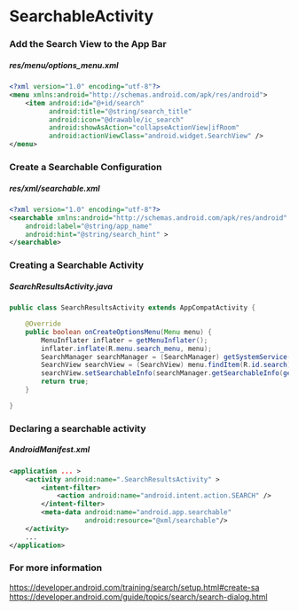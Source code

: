 # SearchableActivity

### Add the Search View to the App Bar
##### res/menu/options_menu.xml
```xml
<?xml version="1.0" encoding="utf-8"?>
<menu xmlns:android="http://schemas.android.com/apk/res/android">
    <item android:id="@+id/search"
          android:title="@string/search_title"
          android:icon="@drawable/ic_search"
          android:showAsAction="collapseActionView|ifRoom"
          android:actionViewClass="android.widget.SearchView" />
</menu>
```

### Create a Searchable Configuration
##### res/xml/searchable.xml
```xml
<?xml version="1.0" encoding="utf-8"?>
<searchable xmlns:android="http://schemas.android.com/apk/res/android"
    android:label="@string/app_name"
    android:hint="@string/search_hint" >
</searchable>
```

### Creating a Searchable Activity

##### SearchResultsActivity.java
```java
public class SearchResultsActivity extends AppCompatActivity {

    @Override
    public boolean onCreateOptionsMenu(Menu menu) {
        MenuInflater inflater = getMenuInflater();
        inflater.inflate(R.menu.search_menu, menu);
        SearchManager searchManager = (SearchManager) getSystemService(Context.SEARCH_SERVICE);
        SearchView searchView = (SearchView) menu.findItem(R.id.search).getActionView();
        searchView.setSearchableInfo(searchManager.getSearchableInfo(getComponentName()));
        return true;
    }

}

```

### Declaring a searchable activity
##### AndroidManifest.xml
```xml
<application ... >
    <activity android:name=".SearchResultsActivity" >
        <intent-filter>
            <action android:name="android.intent.action.SEARCH" />
        </intent-filter>
        <meta-data android:name="android.app.searchable"
                   android:resource="@xml/searchable"/>
    </activity>
    ...
</application>
```

### For more information

https://developer.android.com/training/search/setup.html#create-sa
https://developer.android.com/guide/topics/search/search-dialog.html
